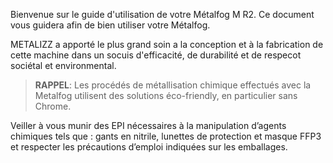 Bienvenue sur le guide d'utilisation de votre Métalfog M R2. Ce document vous guidera afin de bien utiliser votre Métalfog.

METALIZZ a apporté le plus grand soin a la conception et à la fabrication de cette machine dans un socuis d'efficacité, de durabilité et de respecot sociétal et environmental.

> **RAPPEL**: Les procédés de métallisation chimique effectués avec la Metalfog utilisent des solutions éco-friendly, en particulier sans Chrome.

Veiller à vous munir des EPI nécessaires à la manipulation d’agents chimiques tels que : gants en nitrile, lunettes de protection et masque FFP3 et respecter les précautions d’emploi indiquées sur les emballages.
